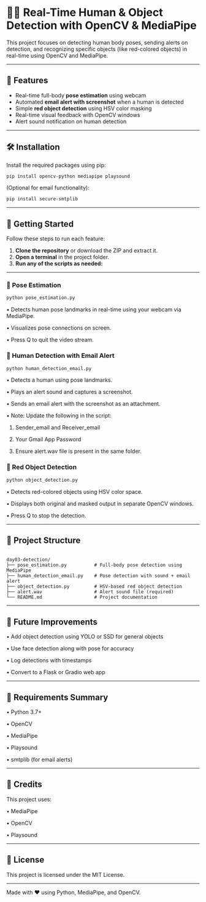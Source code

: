 # 🕵️‍♂️ Real-Time Human & Object Detection with OpenCV & MediaPipe

This project focuses on detecting human body poses, sending alerts on detection, and recognizing specific objects (like red-colored objects) in real-time using OpenCV and MediaPipe.

---

## 📌 Features

- Real-time full-body **pose estimation** using webcam  
- Automated **email alert with screenshot** when a human is detected  
- Simple **red object detection** using HSV color masking  
- Real-time visual feedback with OpenCV windows  
- Alert sound notification on human detection  

---

## 🛠️ Installation

Install the required packages using pip:

```bash
pip install opencv-python mediapipe playsound
```
(Optional for email functionality):
```bash
pip install secure-smtplib
```
---

## 🚀 Getting Started

Follow these steps to run each feature:

1. **Clone the repository** or download the ZIP and extract it.
2. **Open a terminal** in the project folder.
3. **Run any of the scripts as needed:**

---

### 🧍 Pose Estimation

```bash
python pose_estimation.py
```

•	Detects human pose landmarks in real-time using your webcam via MediaPipe.

•	Visualizes pose connections on screen.

•	Press Q to quit the video stream.

### 📧 Human Detection with Email Alert

```bash
python human_detection_email.py
```
•	Detects a human using pose landmarks.

•	Plays an alert sound and captures a screenshot.

•	Sends an email alert with the screenshot as an attachment.

•	Note: Update the following in the script:

  1.	Sender_email and Receiver_email
  
  2.	Your Gmail App Password
  
  3.	Ensure alert.wav file is present in the same folder.

### 🎯 Red Object Detection

```bash
python object_detection.py
```
•	Detects red-colored objects using HSV color space.

•	Displays both original and masked output in separate OpenCV windows.

•	Press Q to stop the detection.

---

## 📂 Project Structure

```

day03-detection/
├── pose_estimation.py          # Full-body pose detection using MediaPipe
├── human_detection_email.py    # Pose detection with sound + email alert
├── object_detection.py         # HSV-based red object detection
├── alert.wav                   # Alert sound file (required)
└── README.md                   # Project documentation

```
---

## 🌱 Future Improvements

•	Add object detection using YOLO or SSD for general objects

•	Use face detection along with pose for accuracy

•	Log detections with timestamps

•	Convert to a Flask or Gradio web app

---

## 🧾 Requirements Summary

•	Python 3.7+

•	OpenCV

•	MediaPipe

•	Playsound

•	smtplib (for email alerts)

---

## 🙌 Credits

This project uses:

•	MediaPipe
 
•	OpenCV
 
•	Playsound

---

## 📄 License

This project is licensed under the MIT License.

---

Made with ❤️ using Python, MediaPipe, and OpenCV.


